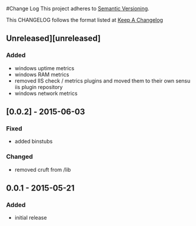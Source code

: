 #Change Log
This project adheres to [Semantic Versioning](http://semver.org/).

This CHANGELOG follows the format listed at [Keep A Changelog](http://keepachangelog.com/)

## Unreleased][unreleased]
### Added
- windows uptime metrics
- windows RAM metrics
- removed IIS check / metrics plugins and moved them to their own sensu iis plugin repository
- windows network metrics

## [0.0.2] - 2015-06-03

### Fixed
- added binstubs

### Changed
- removed cruft from /lib

## 0.0.1 - 2015-05-21

### Added
- initial release

